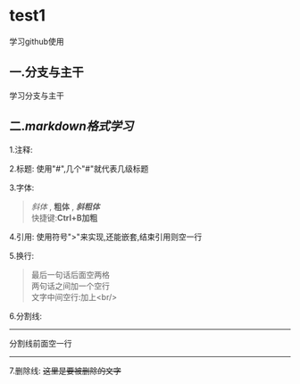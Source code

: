 # test1
学习github使用
## 一.分支与主干
学习分支与主干
## 二.***markdown格式学习***  
1.注释:<!--
整段整段的不可见内容,也就是注释-->  

2.标题:
使用"#",几个"#"就代表几级标题  

3.字体:
>*斜体* , **粗体** , ***斜粗体***  
>快捷键:**Ctrl+B加粗**  


4.引用:
使用符号">"来实现,还能嵌套,结束引用则空一行  

5.换行:
>最后一句话后面空两格  
>两句话之间加一个空行  
>文字中间空行:加上\<br/>

6.分割线:

***
分割线前面空一行

---
7.删除线:
~~这里是要被删除的文字~~

